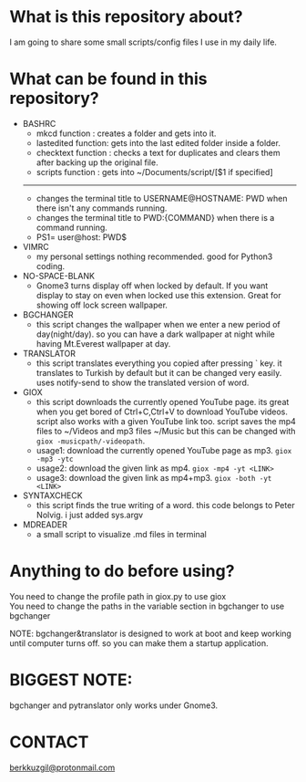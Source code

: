 # What is this repository about?
I am going to share some small scripts/config files I use in my daily life.

# What can be found in this repository?
* BASHRC
  - mkcd function      :  creates a folder and gets into it.
  - lastedited function:  gets into the last edited folder inside a folder.
  - checktext function :  checks a text for duplicates and clears them after backing up the original file.
  - scripts function   :  gets into ~/Documents/script/[$1 if specified]
  - --------------------------
  - changes the terminal title to USERNAME@HOSTNAME: PWD when there isn't any commands running.
  - changes the terminal title to PWD:{COMMAND} when there is a command running.
  - PS1= user@host: PWD$
* VIMRC
  - my personal settings nothing recommended. good for Python3 coding.
* NO-SPACE-BLANK
  - Gnome3 turns display off when locked by default. If you want display to stay on even when locked use this extension. Great for showing off lock screen wallpaper.
* BGCHANGER
  - this script changes the wallpaper when we enter a new period of day(night/day). so you can have a dark wallpaper at night while having Mt.Everest wallpaper at day.
* TRANSLATOR
  - this script translates everything you copied after pressing \` key. it translates to Turkish by default but it can be changed very easily. uses notify-send to show the translated version of word.
* GIOX
  - this script downloads the currently opened YouTube page. its great when you get bored of Ctrl+C,Ctrl+V to download YouTube videos. script also works with a given YouTube link too. script saves the mp4 files to ~/Videos and mp3 files ~/Music but this can be changed with `giox -musicpath/-videopath`.
  - usage1: download the currently opened YouTube page as mp3. `giox -mp3 -ytc`
  - usage2: download the given link as mp4. `giox -mp4 -yt <LINK>`
  - usage3: download the given link as mp4+mp3. `giox -both -yt <LINK>`
* SYNTAXCHECK
  - this script finds the true writing of a word. this code belongs to Peter Nolvig. i just added sys.argv
* MDREADER
  - a small script to visualize .md files in terminal
  
# Anything to do before using?
You need to change the profile path in giox.py to use giox                                                                          
You need to change the paths in the variable section in bgchanger to use bgchanger                                                  
                                                                                                                                                                                                                                                                   
NOTE: bgchanger&translator is designed to work at boot and keep working until computer turns off. so you can make them a startup application.                                      

# BIGGEST NOTE:
bgchanger and pytranslator only works under Gnome3.
                                                                                                                                                                                                                                                                                      
# CONTACT
berkkuzgil@protonmail.com
